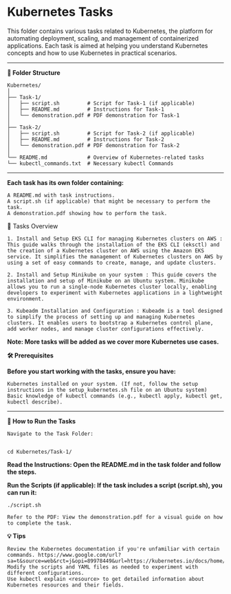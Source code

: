 # Kubernetes Tasks

This folder contains various tasks related to Kubernetes, the platform for automating deployment, scaling, and management of containerized applications. Each task is aimed at helping you understand Kubernetes concepts and how to use Kubernetes in practical scenarios.

---

**📁 Folder Structure**



    Kubernetes/
    │
    ├── Task-1/
    │   ├── script.sh         # Script for Task-1 (if applicable)
    │   ├── README.md         # Instructions for Task-1
    │   └── demonstration.pdf # PDF demonstration for Task-1
    │
    ├── Task-2/
    │   ├── script.sh         # Script for Task-2 (if applicable)
    │   ├── README.md         # Instructions for Task-2
    │   └── demonstration.pdf # PDF demonstration for Task-2
    │
    └── README.md             # Overview of Kubernetes-related tasks
    └── kubectl_commands.txt  # Necessary kubectl Commands

---
**Each task has its own folder containing:**

    A README.md with task instructions.
    A script.sh (if applicable) that might be necessary to perform the task.
    A demonstration.pdf showing how to perform the task.

🚀 Tasks Overview

    1. Install and Setup EKS CLI for managing Kubernetes clusters on AWS : This guide walks through the installation of the EKS CLI (eksctl) and the creation of a Kubernetes cluster on AWS using the Amazon EKS service. It simplifies the management of Kubernetes clusters on AWS by using a set of easy commands to create, manage, and update clusters.

    2. Install and Setup Minikube on your system : This guide covers the installation and setup of Minikube on an Ubuntu system. Minikube allows you to run a single-node Kubernetes cluster locally, enabling developers to experiment with Kubernetes applications in a lightweight environment.

    3. Kubeadm Installation and Configuration : Kubeadm is a tool designed to simplify the process of setting up and managing Kubernetes clusters. It enables users to bootstrap a Kubernetes control plane, add worker nodes, and manage cluster configurations effectively.
     
**Note: More tasks will be added as we cover more Kubernetes use cases.**

**🛠 Prerequisites**

**Before you start working with the tasks, ensure you have:**

    Kubernetes installed on your system. (If not, follow the setup instructions in the setup_kubernetes.sh file on an Ubuntu system)
    Basic knowledge of kubectl commands (e.g., kubectl apply, kubectl get, kubectl describe).
---
**🔄 How to Run the Tasks**

    Navigate to the Task Folder:

  
    cd Kubernetes/Task-1/

**Read the Instructions: Open the README.md in the task folder and follow the steps.**

**Run the Scripts (if applicable): If the task includes a script (script.sh), you can run it:**

    ./script.sh

    Refer to the PDF: View the demonstration.pdf for a visual guide on how to complete the task.

**💡 Tips**

    Review the Kubernetes documentation if you're unfamiliar with certain commands. https://www.google.com/url?sa=t&source=web&rct=j&opi=89978449&url=https://kubernetes.io/docs/home/&ved=2ahUKEwjMkPS_kfKIAxVm1TgGHT_iECUQjBB6BAgNEAE&usg=AOvVaw1FO_GXBp5rq9qk5Obdh2g7
    Modify the scripts and YAML files as needed to experiment with different configurations.
    Use kubectl explain <resource> to get detailed information about Kubernetes resources and their fields.
